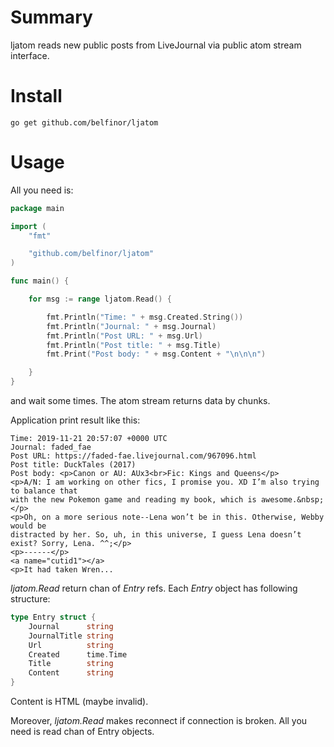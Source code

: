 # Summary

ljatom reads new public posts from LiveJournal via public atom stream interface.

# Install

```
go get github.com/belfinor/ljatom
```

# Usage

All you need is:

```go
package main

import (
	"fmt"

	"github.com/belfinor/ljatom"
)

func main() {

	for msg := range ljatom.Read() {

		fmt.Println("Time: " + msg.Created.String())
		fmt.Println("Journal: " + msg.Journal)
		fmt.Println("Post URL: " + msg.Url)
		fmt.Println("Post title: " + msg.Title)
		fmt.Print("Post body: " + msg.Content + "\n\n\n")

	}
}
```

and wait some times. The atom stream returns data by chunks.

Application print result like this:

```
Time: 2019-11-21 20:57:07 +0000 UTC
Journal: faded_fae
Post URL: https://faded-fae.livejournal.com/967096.html
Post title: DuckTales (2017)
Post body: <p>Canon or AU: AUx3<br>Fic: Kings and Queens</p>
<p>A/N: I am working on other fics, I promise you. XD I’m also trying to balance that
with the new Pokemon game and reading my book, which is awesome.&nbsp;</p>
<p>Oh, on a more serious note--Lena won’t be in this. Otherwise, Webby would be
distracted by her. So, uh, in this universe, I guess Lena doesn’t exist? Sorry, Lena. ^^;</p>
<p>------</p>
<a name="cutid1"></a>
<p>It had taken Wren...

```

*ljatom.Read* return chan of *Entry* refs.  Each *Entry* object has following structure:

```go
type Entry struct {
	Journal      string
	JournalTitle string
	Url          string
	Created      time.Time
	Title        string
	Content      string
}
```

Content is HTML (maybe invalid).

Moreover, *ljatom.Read* makes reconnect if connection is broken. All you need is read chan of Entry objects.

